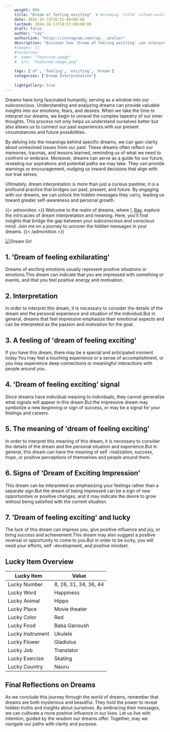 ```yaml
---
    weight: 996
    title: "Dream of feeling exciting"  # Assuming 'title' column exists
    date: 2024-10-13T10:51:00+08:00
    lastmod: 2024-10-13T10:51:00+08:00
    draft: false
    author: "ray"
    authorLink: "https://instagram.com/ray._.atelier"
    description: "Discover how 'Dream of feeling exciting' can interpret your future and uncover its significant meanings in your life."
    #images: []
    #resources:
    #- name: "featured-image"
    #  src: "featured-image.png"
    
    tags: ['of', 'feeling', 'exciting', 'Dream']
    categories: ["Dream Interpretation"]
    
    lightgallery: true
---
```

    
Dreams have long fascinated humanity, serving as a window into our subconscious. Understanding and analyzing dreams can provide valuable insights into our emotions, fears, and desires. When we take the time to interpret our dreams, we begin to unravel the complex tapestry of our inner thoughts. This process not only helps us understand ourselves better but also allows us to connect our past experiences with our present circumstances and future possibilities.

By delving into the meanings behind specific dreams, we can gain clarity about unresolved issues from our past. These dreams often reflect our memories, traumas, and lessons learned, reminding us of what we need to confront or embrace. Moreover, dreams can serve as a guide for our future, revealing our aspirations and potential paths we may take. They can provide warnings or encouragement, nudging us toward decisions that align with our true selves.

Ultimately, dream interpretation is more than just a curious pastime; it is a profound practice that bridges our past, present, and future. By engaging with our dreams, we can unlock the hidden messages they carry, leading us toward greater self-awareness and personal growth.

{{< admonition >}}
Welcome to the realm of dreams, where I, [Ray](https://instagram.com/ray._.atelier), explore the intricacies of dream interpretation and meaning. Here, you’ll find insights that bridge the gap between your subconscious and conscious mind. Join me on a journey to uncover the hidden messages in your dreams.
{{< /admonition >}}

![Dream Grl](https://cdn.pixabay.com/photo/2017/11/02/03/35/gothic-2910057_1280.jpg "Dream Grl")

## 1. 'Dream of feeling exhilarating'
Dreams of exciting emotions usually represent positive situations or emotions.This dream can indicate that you are impressed with something or events, and that you feel positive energy and motivation.

## 2. Interpretation
In order to interpret this dream, it is necessary to consider the details of the dream and the personal experience and situation of the individual.But in general, dreams that feel impressive emphasize their emotional aspects and can be interpreted as the passion and motivation for the goal.

## 3. A feeling of 'dream of feeling exciting'
If you have this dream, there may be a special and anticipated moment today.You may feel a touching experience or a sense of accomplishment, or you may experience deep connections or meaningful interactions with people around you.

## 4. 'Dream of feeling exciting' signal
Since dreams have individual meaning to individuals, they cannot generalize what signals will appear in this dream.But the impressive dream may symbolize a new beginning or sign of success, or may be a signal for your feelings and careers.

## 5. The meaning of 'dream of feeling exciting'
In order to interpret this meaning of this dream, it is necessary to consider the details of the dream and the personal situation and experience.But in general, this dream can have the meaning of self -realization, success, hope, or positive perceptions of themselves and people around them.

## 6. Signs of 'Dream of Exciting Impression'
This dream can be interpreted as emphasizing your feelings rather than a separate sign.But the dream of being impressed can be a sign of new opportunities or positive changes, and it may indicate the desire to grow without being satisfied with the current situation.

## 7. 'Dream of feeling exciting' and lucky
The luck of this dream can impress you, give positive influence and joy, or bring success and achievement.This dream may also suggest a positive reversal or opportunity to come to you.But in order to be lucky, you will need your efforts, self -development, and positive mindset.

## Lucky Item Overview
| Lucky Item          | Value              |
|---------------|--------------------|
| Lucky Number        | 8, 26, 31, 34, 36, 44  |
| Lucky Word          | Happiness |
| Lucky Animal        | Hippo |
| Lucky Place         | Movie theater     |
| Lucky Color         | Red     |
| Lucky Food          | Baba Ganoush      |
| Lucky Instrument    | Ukulele |
| Lucky Flower        | Gladiolus    |
| Lucky Job           | Translator       |
| Lucky Exercise      | Skating  |
| Lucky Country       | Nauru    |


##  Final Reflections on Dreams

As we conclude this journey through the world of dreams, remember that dreams are both mysterious and beautiful. They hold the power to reveal hidden truths and insights about ourselves. By embracing their messages, we can cultivate a more positive influence in our lives. Let us live with intention, guided by the wisdom our dreams offer. Together, may we navigate our paths with clarity and purpose.
